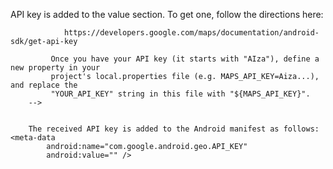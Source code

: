 
API key is added to the value section.
             To get one, follow the directions here:

                https://developers.google.com/maps/documentation/android-sdk/get-api-key

             Once you have your API key (it starts with "AIza"), define a new property in your
             project's local.properties file (e.g. MAPS_API_KEY=Aiza...), and replace the
             "YOUR_API_KEY" string in this file with "${MAPS_API_KEY}".
        -->


        The received API key is added to the Android manifest as follows: <meta-data
            android:name="com.google.android.geo.API_KEY"
            android:value="" />
